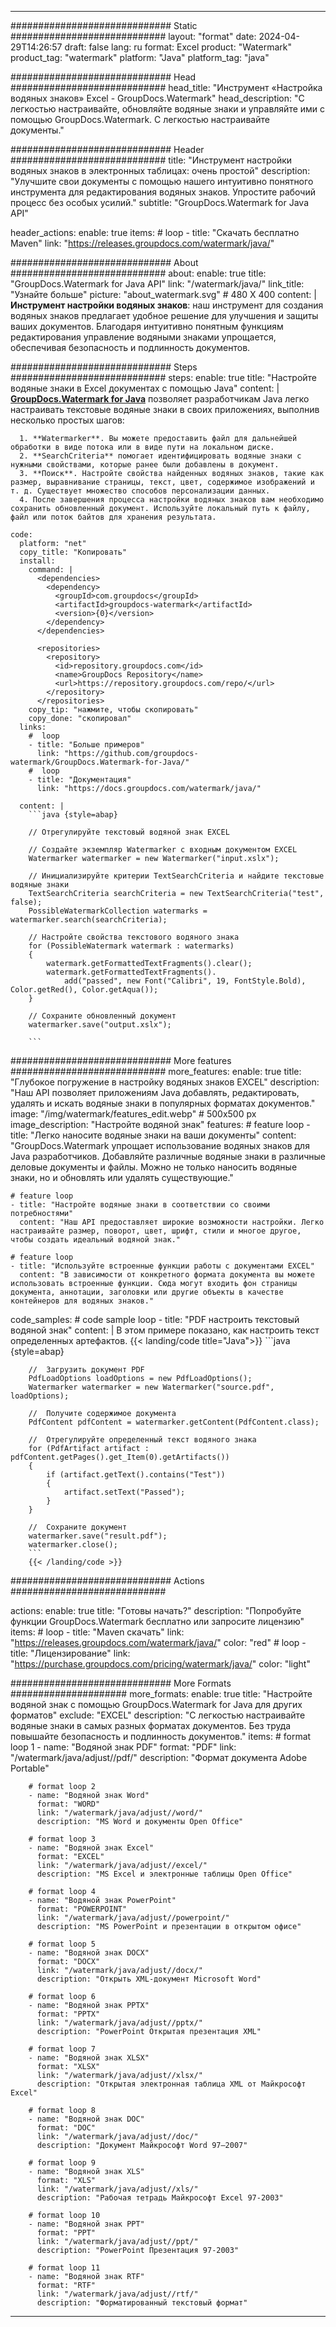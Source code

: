 
---
############################# Static ############################
layout: "format"
date:  2024-04-29T14:26:57
draft: false
lang: ru
format: Excel
product: "Watermark"
product_tag: "watermark"
platform: "Java"
platform_tag: "java"

############################# Head ############################
head_title: "Инструмент «Настройка водяных знаков» Excel - GroupDocs.Watermark"
head_description: "С легкостью настраивайте, обновляйте водяные знаки и управляйте ими с помощью GroupDocs.Watermark. С легкостью настраивайте документы."

############################# Header ############################
title: "Инструмент настройки водяных знаков в электронных таблицах: очень простой" 
description: "Улучшите свои документы с помощью нашего интуитивно понятного инструмента для редактирования водяных знаков. Упростите рабочий процесс без особых усилий."
subtitle: "GroupDocs.Watermark for Java API" 

header_actions:
  enable: true
  items:
    #  loop
    - title: "Скачать бесплатно Maven"
      link: "https://releases.groupdocs.com/watermark/java/"
      
############################# About ############################
about:
    enable: true
    title: "GroupDocs.Watermark for Java API"
    link: "/watermark/java/"
    link_title: "Узнайте больше"
    picture: "about_watermark.svg" # 480 X 400
    content: |
       **Инструмент настройки водяных знаков**: наш инструмент для создания водяных знаков предлагает удобное решение для улучшения и защиты ваших документов. Благодаря интуитивно понятным функциям редактирования управление водяными знаками упрощается, обеспечивая безопасность и подлинность документов.

############################# Steps ############################
steps:
    enable: true
    title: "Настройте водяные знаки в Excel документах с помощью Java"
    content: |
      **[GroupDocs.Watermark for Java](https://products.groupdocs.com/watermark/java/)** позволяет разработчикам Java легко настраивать текстовые водяные знаки в своих приложениях, выполнив несколько простых шагов:
      
      1. **Watermarker**. Вы можете предоставить файл для дальнейшей обработки в виде потока или в виде пути на локальном диске.
      2. **SearchCriteria** помогает идентифицировать водяные знаки с нужными свойствами, которые ранее были добавлены в документ.
      3. **Поиск**. Настройте свойства найденных водяных знаков, такие как размер, выравнивание страницы, текст, цвет, содержимое изображений и т. д. Существует множество способов персонализации данных.
      4. После завершения процесса настройки водяных знаков вам необходимо сохранить обновленный документ. Используйте локальный путь к файлу, файл или поток байтов для хранения результата.
   
    code:
      platform: "net"
      copy_title: "Копировать"
      install:
        command: |
          <dependencies>
            <dependency>
              <groupId>com.groupdocs</groupId>
              <artifactId>groupdocs-watermark</artifactId>
              <version>{0}</version>
            </dependency>
          </dependencies>

          <repositories>
            <repository>
              <id>repository.groupdocs.com</id>
              <name>GroupDocs Repository</name>
              <url>https://repository.groupdocs.com/repo/</url>
            </repository>
          </repositories>
        copy_tip: "нажмите, чтобы скопировать"
        copy_done: "скопировал"
      links:
        #  loop
        - title: "Больше примеров"
          link: "https://github.com/groupdocs-watermark/GroupDocs.Watermark-for-Java/"
        #  loop
        - title: "Документация"
          link: "https://docs.groupdocs.com/watermark/java/"
          
      content: |
        ```java {style=abap}

        // Отрегулируйте текстовый водяной знак EXCEL

        // Создайте экземпляр Watermarker с входным документом EXCEL
        Watermarker watermarker = new Watermarker("input.xslx");

        // Инициализируйте критерии TextSearchCriteria и найдите текстовые водяные знаки
        TextSearchCriteria searchCriteria = new TextSearchCriteria("test", false);
        PossibleWatermarkCollection watermarks = watermarker.search(searchCriteria);
        
        // Настройте свойства текстового водяного знака
        for (PossibleWatermark watermark : watermarks)
        {
            watermark.getFormattedTextFragments().clear();
            watermark.getFormattedTextFragments().
                add("passed", new Font("Calibri", 19, FontStyle.Bold), Color.getRed(), Color.getAqua());
        }

        // Сохраните обновленный документ
        watermarker.save("output.xslx");
        
        ```            
        
############################# More features ############################
more_features:
  enable: true
  title: "Глубокое погружение в настройку водяных знаков EXCEL"
  description: "Наш API позволяет приложениям Java добавлять, редактировать, удалять и искать водяные знаки в популярных форматах документов."
  image: "/img/watermark/features_edit.webp" # 500x500 px
  image_description: "Настройте водяной знак"
  features:
    # feature loop
    - title: "Легко наносите водяные знаки на ваши документы"
      content: "GroupDocs.Watermark упрощает использование водяных знаков для Java разработчиков. Добавляйте различные водяные знаки в различные деловые документы и файлы. Можно не только наносить водяные знаки, но и обновлять или удалять существующие."

    # feature loop
    - title: "Настройте водяные знаки в соответствии со своими потребностями"
      content: "Наш API предоставляет широкие возможности настройки. Легко настраивайте размер, поворот, цвет, шрифт, стили и многое другое, чтобы создать идеальный водяной знак."

    # feature loop
    - title: "Используйте встроенные функции работы с документами EXCEL"
      content: "В зависимости от конкретного формата документа вы можете использовать встроенные функции. Сюда могут входить фон страницы документа, аннотации, заголовки или другие объекты в качестве контейнеров для водяных знаков."
      
  code_samples:
    # code sample loop
    - title: "PDF настроить текстовый водяной знак"
      content: |
        В этом примере показано, как настроить текст определенных артефактов.
        {{< landing/code title="Java">}}
        ```java {style=abap}
        
        //  Загрузить документ PDF
        PdfLoadOptions loadOptions = new PdfLoadOptions();
        Watermarker watermarker = new Watermarker("source.pdf", loadOptions);

        //  Получите содержимое документа
        PdfContent pdfContent = watermarker.getContent(PdfContent.class);

        //  Отрегулируйте определенный текст водяного знака
        for (PdfArtifact artifact : pdfContent.getPages().get_Item(0).getArtifacts())
        {
            if (artifact.getText().contains("Test"))
            {
                artifact.setText("Passed");
            }
        }

        //  Сохраните документ
        watermarker.save("result.pdf");
        watermarker.close();
        ```
        {{< /landing/code >}}


############################# Actions ############################

actions:
  enable: true
  title: "Готовы начать?"
  description: "Попробуйте функции GroupDocs.Watermark бесплатно или запросите лицензию"
  items:
    #  loop
    - title: "Maven скачать"
      link: "https://releases.groupdocs.com/watermark/java/"
      color: "red"
        #  loop
    - title: "Лицензирование"
      link: "https://purchase.groupdocs.com/pricing/watermark/java/"
      color: "light"


############################# More Formats #####################
more_formats:
    enable: true
    title: "Настройте водяной знак с помощью GroupDocs.Watermark for Java для других форматов"
    exclude: "EXCEL"
    description: "С легкостью настраивайте водяные знаки в самых разных форматах документов. Без труда повышайте безопасность и подлинность документов."
    items: 
        # format loop 1
        - name: "Водяной знак PDF"
          format: "PDF"
          link: "/watermark/java/adjust//pdf/"
          description: "Формат документа Adobe Portable"

        # format loop 2
        - name: "Водяной знак Word"
          format: "WORD"
          link: "/watermark/java/adjust//word/"
          description: "MS Word и документы Open Office"
          
        # format loop 3
        - name: "Водяной знак Excel"
          format: "EXCEL"
          link: "/watermark/java/adjust//excel/"
          description: "MS Excel и электронные таблицы Open Office"

        # format loop 4
        - name: "Водяной знак PowerPoint"
          format: "POWERPOINT"
          link: "/watermark/java/adjust//powerpoint/"
          description: "MS PowerPoint и презентации в открытом офисе"

        # format loop 5
        - name: "Водяной знак DOCX"
          format: "DOCX"
          link: "/watermark/java/adjust//docx/"
          description: "Открыть XML-документ Microsoft Word"
          
        # format loop 6
        - name: "Водяной знак PPTX"
          format: "PPTX"
          link: "/watermark/java/adjust//pptx/"
          description: "PowerPoint Открытая презентация XML"
          
        # format loop 7
        - name: "Водяной знак XLSX"
          format: "XLSX"
          link: "/watermark/java/adjust//xlsx/"
          description: "Открытая электронная таблица XML от Майкрософт Excel"

        # format loop 8
        - name: "Водяной знак DOC"
          format: "DOC"
          link: "/watermark/java/adjust//doc/"
          description: "Документ Майкрософт Word 97—2007"

        # format loop 9
        - name: "Водяной знак XLS"
          format: "XLS"
          link: "/watermark/java/adjust//xls/"
          description: "Рабочая тетрадь Майкрософт Excel 97-2003"

        # format loop 10
        - name: "Водяной знак PPT"
          format: "PPT"
          link: "/watermark/java/adjust//ppt/"
          description: "PowerPoint Презентация 97-2003"

        # format loop 11
        - name: "Водяной знак RTF"
          format: "RTF"
          link: "/watermark/java/adjust//rtf/"
          description: "Форматированный текстовый формат"

---